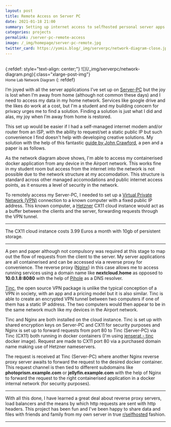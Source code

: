```yaml
---
layout: post
title: Remote Access on Server PC
date: 2021-01-18 21:00
summary: Setting up internet access to selfhosted personal server apps with Tinc VPN and Nginx
categories: projects
permalink: /server-pc-remote-access
image: /_img/homepage/server-pc-remote.jpg
twitter_card: https://yomis.blog/_img/serverpc/network-diagram-close.jpg
---
```


<br>
{:refdef: style="text-align: center;"}
![](/_img/serverpc/network-diagram.png){:class="xlarge-post-img"}
<br><small>Home Lab Network Diagram</small>
{: refdef}

I’m joyed with all the server applications I’ve set up on [Server-PC](/server-pc) but the joy is lost when I’m away from home (although not common these days) and I need to access my data in my home network. Services like google drive and the likes do work at a cost, but I'm a student and my building concern for privacy urges me to find a solution. Finding a solution is just what I did and alas, my joy when I’m away from home is restored.

This set up would be easier if I had a self-managed internet modem and/or router from an ISP, with the ability to request/set a static public IP but such convenience I find doesn't help with developing creative solutions. My solution with the help of this fantastic [guide by John Crawford](https://jordancrawford.kiwi/setting-up-tinc/), a pen and a paper is as follows.

As the network diagram above shows, I'm able to access my containerised docker application from any device in the Airport network. This works fine in my student room but access from the internet into the network is not possible due to the network structure at my accomodation. This structure is standard across other managed accomodations and public internet access points, as it ensures a level of security in the network.

To remotely access my Server-PC, I needed to set up a [Virtual Private Network (VPN)](https://en.wikipedia.org/wiki/Virtual_private_network) connection to a known computer with a fixed public IP address. This known computer, a [Hetzner](https://www.hetzner.com) CX11 cloud instance would act as a buffer between the clients and the server, forwarding requests through the VPN tunnel. 

* * *
The CX11 cloud instance costs 3.99 Euros a month with 10gb of persistent storage.
* * *

A pen and paper although not compulsory was required at this stage to map out the flow of requests from the client to the server. My server applications are all containerised and can be accessed via a reverse proxy for convenience. The reverse proxy ([Nginx](https://www.nginx.com)) in this case allows me to access running services using a domain name like **nextcloud.home** as opposed to **10.0.1.8:8080** with the help of [Pihole](https://pi-hole.net) as a DNS resolver.

[Tinc](https://www.tinc-vpn.org), the open source VPN package is unlike the typical conception of a VPN in society, with an app and a pricing model but it is also similar. Tinc is able to create an encrypted VPN tunnel between two computers if one of them has a static IP address. The two computers would then appear to be in the same network much like my devices in the Airport network.

Tinc and Nginx are both installed on the cloud instance. Tinc is set up with shared encryption keys on Server-PC and CX11 for security purposes and Nginx is set up to forward requests from port 80 to Tinc (Server-PC) via Tinc (CX11) both running in docker containers (I'm using [jenserat - tinc](https://hub.docker.com/r/jenserat/tinc) docker image). Request are made to CX11 port 80 via a purchased domain name making use of Hetzner nameservers.

The request is received at Tinc (Server-PC) where another Nginx reverse proxy server awaits to forward the request to the desired docker container. This request channel is then tied to different subdomains like **photoprism.example.com** or **jellyfin.example.com** with the help of Nginx to forward the request to the right containerised application in a docker internal network (for security purposes).

* * *

With all this done, I have learned a great deal about reverse proxy servers, load balancers and the means by which http requests are sent with http headers. This project has been fun and I've been happy to share data and files with friends and family from my own server in true [r/selfhosted](https://www.reddit.com/r/selfhosted/) fashion.

* * *
